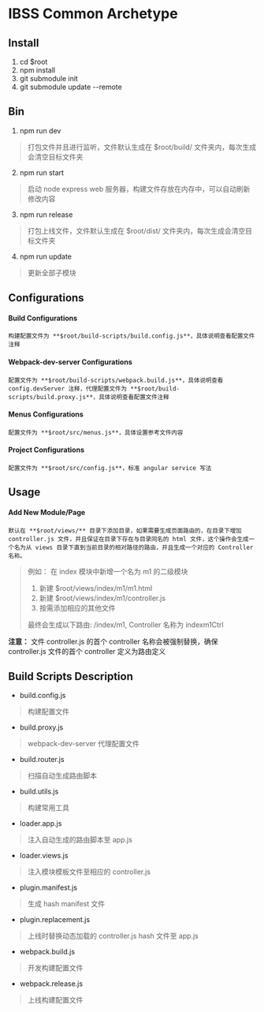 # IBSS Common Archetype

## Install
1. cd $root
2. npm install
3. git submodule init
4. git submodule update --remote

## Bin
1. npm run dev 
> 打包文件并且进行监听，文件默认生成在 $root/build/ 文件夹内，每次生成会清空目标文件夹
2. npm run start
> 启动 node express web 服务器，构建文件存放在内存中，可以自动刷新修改内容 
3. npm run release
> 打包上线文件，文件默认生成在 $root/dist/ 文件夹内，每次生成会清空目标文件夹
4. npm run update
> 更新全部子模块

## Configurations
#### Build Configurations
    构建配置文件为 **$root/build-scripts/build.config.js**，具体说明查看配置文件注释
#### Webpack-dev-server Configurations
    配置文件为 **$root/build-scripts/webpack.build.js**，具体说明查看 config.devServer 注释，代理配置文件为 **$root/build-scripts/build.proxy.js**，具体说明查看配置文件注释
#### Menus Configurations
    配置文件为 **$root/src/menus.js**，具体设置参考文件内容
#### Project Configurations
    配置文件为 **$root/src/config.js**，标准 angular service 写法

## Usage
#### Add New Module/Page

    默认在 **$root/views/** 目录下添加目录，如果需要生成页面路由的，在目录下增加 controller.js 文件，并且保证在目录下存在与目录同名的 html 文件，这个操作会生成一个名为从 views 目录下直到当前目录的相对路径的路由，并且生成一个对应的 Controller 名称。

> 例如： 在 index 模块中新增一个名为 m1 的二级模块
>
>    1. 新建 $root/views/index/m1/m1.html
>    2. 新建 $root/views/index/m1/controller.js
>    3. 按需添加相应的其他文件
>
> 最终会生成以下路由: /index/m1, Controller 名称为 indexm1Ctrl

**注意：** 文件 controller.js 的首个 controller 名称会被强制替换，确保 controller.js 文件的首个 controller 定义为路由定义

## Build Scripts Description
+ build.config.js
> 构建配置文件
+ build.proxy.js
> webpack-dev-server 代理配置文件
+ build.router.js
> 扫描自动生成路由脚本
+ build.utils.js
> 构建常用工具
+ loader.app.js
> 注入自动生成的路由脚本至 app.js
+ loader.views.js
> 注入模块模板文件至相应的 controller.js
+ plugin.manifest.js
> 生成 hash manifest 文件
+ plugin.replacement.js
> 上线时替换动态加载的 controller.js hash 文件至 app.js
+ webpack.build.js
> 开发构建配置文件
+ webpack.release.js
> 上线构建配置文件